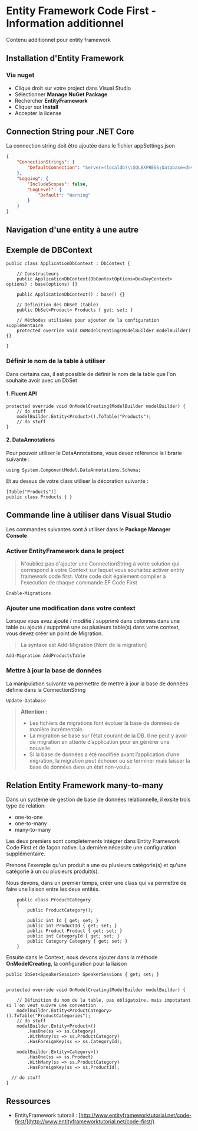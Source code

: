 # Entity Framework Code First - Information additionnel 

Contenu additionnel pour entity framework 

## Installation d'Entity Framework

### Via nuget

- Clique droit sur votre project dans Visual Studio
- Sélectionner **Manage NuGet Package**
- Rechercher **EntityFramework**
- Cliquer sur **Install**
- Accepter la license

## Connection String pour .NET Core

La connection string doit être ajoutée dans le fichier appSettings.json 

```JSON
{
    "ConnectionStrings": {
        "DefaultConnection": "Server=(localdb)\\SQLEXPRESS;Database=devdaybe;Trusted_Connection=True;"
    },
    "Logging": {
        "IncludeScopes": false,
        "LogLevel": {
            "Default": "Warning"
        }
    }
}
```

## Navigation d'une entity à une autre

## Exemple de DBContext 

```CSharp
public class ApplicationDbContext : DbContext {

    // Constructeurs 
    public ApplicationDbContext(DbContextOptions<DevDayContext> options) : base(options) {}

    public ApplicationDbContext() : base() {}

    // Definition des DbSet (table)
    public DbSet<Product> Products { get; set; }

    // Méthodes utilisées pour ajouter de la configuration supplémentaire 
    protected override void OnModelCreating(ModelBuilder modelBuilder) {}

}
```
### Définir le nom de la table à utiliser 

Dans certains cas, il est possible de définir le nom de la table que l'on souhaite avoir avec un DbSet 

#### 1. Fluent API

```CSharp
protected override void OnModelCreating(ModelBuilder modelBuilder) {
    // do stuff
    modelBuilder.Entity<Product>().ToTable("Products");
    // do stuff
}
```

#### 2. DataAnnotations

Pour pouvoir utiliser le DataAnnotations, vous devez référence la librarie suivante :

```CSharp
using System.ComponentModel.DataAnnotations.Schema;
```

Et au dessus de votre class utiliser la décoration suivante : 

```CSharp
[Table("Products")]
public class Products { }
```

## Commande line à utiliser dans Visual Studio

Les commandes suivantes sont à utiliser dans le **Package Manager Console**

### Activer EntityFramework dans le project 

> N'oubliez pas d'ajouter une ConnectionString à votre solution qui correspond à votre Context sur lequel vous souhaitez activer entity framework code first. Votre code doit également compiler à l'execution de chaque commande EF Code First

```Console
Enable-Migrations
```

### Ajouter une modification dans votre context

Lorsque vous avez ajouté / modifié / supprimé dans colonnes dans une table ou ajouté / supprimé une ou plusieurs table(s) dans votre context, vous devez créer un point de Migration. 

> La syntaxe est Add-Migration [Nom de la migration]

```Console
Add-Migration AddProductsTable
```

### Mettre à jour la base de données

La manipulation suivante va permettre de mettre à jour la base de données définie dans la ConnectionString

```Console
Update-Database
```

> **Attention :**
> - Les fichiers de migrations font évoluer la base de données de manière incrémentale.
> - La migration se base sur l’état courant de la DB. Il ne peut y avoir de migration en attente d’application pour en générer une nouvelle.
> - Si la base de données a été modifiée avant l’application d’une migration, la migration peut échouer ou se terminer mais laisser la base de données dans un état non-voulu.

## Relation Entity Framework many-to-many

Dans un système de gestion de base de données relationnelle, il exsite trois type de relation:
- one-to-one
- one-to-many
- many-to-many

Les deux premiers sont complètements intégrer dans Entity Framework Code First et de façon native. La dernière nécessite une configuration supplémentaire.

Prenons l'exemple qu'un produit a une ou plusieurs catégorie(s) et qu'une catégorie à un ou plusieurs produit(s).

Nous devons, dans un premier temps, créer une class qui va permettre de faire une liaison entre les deux entités. 

```CSharp
    public class ProductCategory
    {
        public ProductCategory();

        public int Id { get; set; }
        public int ProductId { get; set; }
        public Product Product { get; set; }
        public int CategoryId { get; set; }
        public Category Category { get; set; }
    }
```
Ensuite dans le Context, nous devons ajouter dans la méthode **OnModelCreating**, la configuration pour la liaison

```CSharp
public DbSet<SpeakerSession> SpeakerSessions { get; set; }


protected override void OnModelCreating(ModelBuilder modelBuilder) {

    // Définition du nom de la table, pas obligatoire, mais impotatant si l'on veut suivre une convention  .
    modelBuilder.Entity<ProductCategory>().ToTable("ProductCategories");
    // do stuff
    modelBuilder.Entity<Product>()
        .HasOne(ss => ss.Category)
        .WithMany(ss => ss.ProductCategory)
        .HasForeignKey(ss => ss.CategoryId);

    modelBuilder.Entity<Category>()
        .HasOne(ss => ss.Product)
        .WithMany(ss => ss.ProductCategory)
        .HasForeignKey(ss => ss.ProductId);

  // do stuff
}
```

## Ressources 

* EntityFramework tutorail : [http://www.entityframeworktutorial.net/code-first/](http://www.entityframeworktutorial.net/code-first/)
